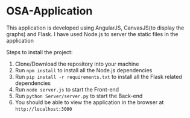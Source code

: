 # OSA-Application

This application is developed using AngularJS, CanvasJS(to display the graphs) and Flask. I have used Node.js to server the static files in the application

Steps to install the project:
1. Clone/Download the repository into your machine
2. Run `npm install` to install all the Node.js dependencies
3. Run `pip install -r requirements.txt` to install all the Flask related dependencies
4. Run `node server.js` to start the Front-end
5. Run `python Server/server.py` to start the Back-end
6. You should be able to view the application in the browser at `http://localhost:3000`
